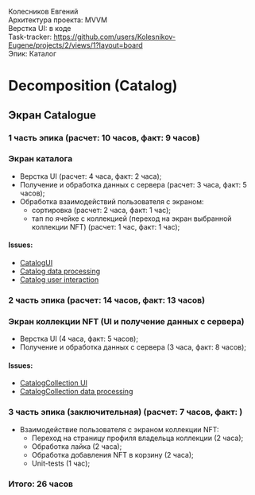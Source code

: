 Колесников Евгений
<br /> Архитектура проекта: MVVM
<br /> Верстка UI: в коде
<br /> Task-tracker: https://github.com/users/Kolesnikov-Eugene/projects/2/views/1?layout=board
<br /> Эпик: Каталог

#  Decomposition (Catalog)

## Экран Catalogue 

### 1 часть эпика (расчет: 10 часов, факт: 9 часов)
### Экран каталога 
- Верстка UI (расчет: 4 часа, факт: 2 часа);
- Получение и обработка данных с сервера (расчет: 3 часа, факт: 5 часов);
- Обработка взаимодействий пользователя с экраном:
    - сортировка (расчет: 2 часа, факт: 1 час);
    - тап по ячейке с коллекцией (переход на экран выбранной коллекции NFT) (расчет: 1 час, факт: 1 час);
    
#### Issues:
- [CatalogUI](https://github.com/Kolesnikov-Eugene/iOS-FakeNFT-StarterProject-Public/issues/1)
- [Catalog data processing](https://github.com/Kolesnikov-Eugene/iOS-FakeNFT-StarterProject-Public/issues/2)
- [Catalog user interaction](https://github.com/Kolesnikov-Eugene/iOS-FakeNFT-StarterProject-Public/issues/4)

### 2 часть эпика (расчет: 14 часов, факт: 13 часов)
### Экран коллекции NFT (UI и получение данных с сервера) 
- Верстка UI (4 часа, факт: 5 часов);
- Получение и обработка данных с сервера (3 часа, факт: 8 часов);

#### Issues:
- [CatalogCollection UI](https://github.com/Kolesnikov-Eugene/iOS-FakeNFT-StarterProject-Public/issues/6)
- [CatalogCollection data processing](https://github.com/Kolesnikov-Eugene/iOS-FakeNFT-StarterProject-Public/issues/7)

### 3 часть эпика (заключительная) (расчет: 7 часов, факт: )
- Взаимодействие пользователя с экраном коллекции NFT:
    - Переход на страницу профиля владельца коллекции (2 часа);
    - Обработка лайка (2 часа);
    - Обработка добавления NFT в корзину (2 часа);
    - Unit-tests (1 час);

### Итого: 26 часов

